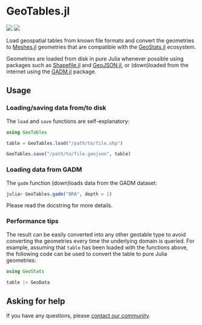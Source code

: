 # GeoTables.jl

[![][build-img]][build-url] [![][codecov-img]][codecov-url]

Load geospatial tables from known file formats and convert the
geometries to [Meshes.jl](https://github.com/JuliaGeometry/Meshes.jl)
geometries that are compatible with the
[GeoStats.jl](https://github.com/JuliaEarth/GeoStats.jl) ecosystem. 

Geometries are loaded from disk in pure Julia whenever possible
using packages such as [Shapefile.jl](https://github.com/JuliaGeo/Shapefile.jl)
and [GeoJSON.jl](https://github.com/JuliaGeo/GeoJSON.jl), or
(down)loaded from the internet using the
[GADM.jl](https://github.com/JuliaGeo/GADM.jl) package.

## Usage

### Loading/saving data from/to disk

The `load` and `save` functions are self-explanatory:

```julia
using GeoTables

table = GeoTables.load("/path/to/file.shp")

GeoTables.save("/path/to/file.geojson", table)
```

### Loading data from GADM

The `gadm` function (down)loads data from the GADM dataset:

```julia
julia> GeoTables.gadm("BRA", depth = 1)
```

Please read the docstring for more details.

### Performance tips

The result can be easily converted into any other geotable type
to avoid converting the geometries every time the underlying
domain is queried. For example, assuming that `table` has been
loaded with the functions above, the following code can be used
to convert the table to pure Julia geometries:

```julia
using GeoStats

table |> GeoData
```

## Asking for help

If you have any questions, please [contact our community](https://juliaearth.github.io/GeoStats.jl/stable/about/community.html).

[build-img]: https://img.shields.io/github/actions/workflow/status/JuliaEarth/GeoTables.jl/CI.yml?branch=master&style=flat-square
[build-url]: https://github.com/JuliaEarth/GeoTables.jl/actions

[codecov-img]: https://img.shields.io/codecov/c/github/JuliaEarth/GeoTables.jl?style=flat-square
[codecov-url]: https://codecov.io/gh/JuliaEarth/GeoTables.jl
